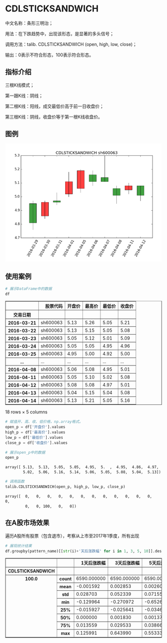 
# CDLSTICKSANDWICH
中文名称：条形三明治；

用法：在下跌趋势中，出现该形态，是显著的多头信号；

调用方法：talib. CDLSTICKSANDWICH (open, high, low, close)；

输出：0表示不符合形态，100表示符合形态。

## 指标介绍
三根K线模式；

第一跟K线：阴线；

第二根K线：阳线，成交最低价高于前一日收盘价；

第三根K线：阴线，收盘价等于第一根K线收盘价。

## 图例

![](/assets/CDLSTICKSANDWICH_sh600063.png)

## 使用案例


```python
# 展示DataFrame中的数据
df
```




<div>
<table border="1" class="dataframe">
  <thead>
    <tr style="text-align: right;">
      <th></th>
      <th>股票代码</th>
      <th>开盘价</th>
      <th>最高价</th>
      <th>最低价</th>
      <th>收盘价</th>
    </tr>
    <tr>
      <th>交易日期</th>
      <th></th>
      <th></th>
      <th></th>
      <th></th>
      <th></th>
    </tr>
  </thead>
  <tbody>
    <tr>
      <th>2016-03-21</th>
      <td>sh600063</td>
      <td>5.13</td>
      <td>5.26</td>
      <td>5.05</td>
      <td>5.21</td>
    </tr>
    <tr>
      <th>2016-03-22</th>
      <td>sh600063</td>
      <td>5.13</td>
      <td>5.15</td>
      <td>5.05</td>
      <td>5.08</td>
    </tr>
    <tr>
      <th>2016-03-23</th>
      <td>sh600063</td>
      <td>5.05</td>
      <td>5.12</td>
      <td>5.01</td>
      <td>5.09</td>
    </tr>
    <tr>
      <th>2016-03-24</th>
      <td>sh600063</td>
      <td>5.05</td>
      <td>5.05</td>
      <td>4.95</td>
      <td>4.96</td>
    </tr>
    <tr>
      <th>2016-03-25</th>
      <td>sh600063</td>
      <td>4.95</td>
      <td>5.00</td>
      <td>4.92</td>
      <td>5.00</td>
    </tr>
    <tr>
      <th>...</th>
      <td>...</td>
      <td>...</td>
      <td>...</td>
      <td>...</td>
      <td>...</td>
    </tr>
    <tr>
      <th>2016-04-08</th>
      <td>sh600063</td>
      <td>5.06</td>
      <td>5.08</td>
      <td>4.95</td>
      <td>5.01</td>
    </tr>
    <tr>
      <th>2016-04-11</th>
      <td>sh600063</td>
      <td>5.05</td>
      <td>5.10</td>
      <td>5.02</td>
      <td>5.08</td>
    </tr>
    <tr>
      <th>2016-04-12</th>
      <td>sh600063</td>
      <td>5.08</td>
      <td>5.08</td>
      <td>4.97</td>
      <td>5.01</td>
    </tr>
    <tr>
      <th>2016-04-13</th>
      <td>sh600063</td>
      <td>5.04</td>
      <td>5.15</td>
      <td>5.04</td>
      <td>5.08</td>
    </tr>
    <tr>
      <th>2016-04-14</th>
      <td>sh600063</td>
      <td>5.13</td>
      <td>5.21</td>
      <td>5.05</td>
      <td>5.16</td>
    </tr>
  </tbody>
</table>
<p>18 rows × 5 columns</p>
</div>




```python
# 赋值开、高、收、低价格，np.array格式。
open_p = df['开盘价'].values
high_p = df['最高价'].values
low_p = df['最低价'].values
close_p = df['收盘价'].values
```


```python
# 展示open_p中的数据
open_p
```




    array([ 5.13,  5.13,  5.05,  5.05,  4.95,  5.  ,  4.95,  4.86,  4.97,
            5.02,  5.06,  5.16,  5.14,  5.06,  5.05,  5.08,  5.04,  5.13])




```python
# 调用函数
talib.CDLSTICKSANDWICH(open_p, high_p, low_p, close_p)
```




    array([  0,   0,   0,   0,   0,   0,   0,   0,   0,   0,   0,   0,   0,
             0,   0, 100,   0,   0])



## 在A股市场效果
遍历A股所有股票（包含退市），考察从上市至2017年1季度，所有出现


```python
# 展现统计结果
df.groupby(pattern_name)[[str(i)+'天后涨跌幅' for i in 1, 3, 5, 10]].describe()
```




<div>
<table border="1" class="dataframe">
  <thead>
    <tr style="text-align: right;">
      <th></th>
      <th></th>
      <th>1天后涨跌幅</th>
      <th>3天后涨跌幅</th>
      <th>5天后涨跌幅</th>
      <th>10天后涨跌幅</th>
    </tr>
    <tr>
      <th>CDLSTICKSANDWICH</th>
      <th></th>
      <th></th>
      <th></th>
      <th></th>
      <th></th>
    </tr>
  </thead>
  <tbody>
    <tr>
      <th rowspan="8" valign="top">100.0</th>
      <th>count</th>
      <td>6590.000000</td>
      <td>6590.000000</td>
      <td>6590.000000</td>
      <td>6590.000000</td>
    </tr>
    <tr>
      <th>mean</th>
      <td>-0.001592</td>
      <td>0.002853</td>
      <td>0.002602</td>
      <td>0.005345</td>
    </tr>
    <tr>
      <th>std</th>
      <td>0.028703</td>
      <td>0.052339</td>
      <td>0.071552</td>
      <td>0.234078</td>
    </tr>
    <tr>
      <th>min</th>
      <td>-0.129964</td>
      <td>-0.270972</td>
      <td>-0.652632</td>
      <td>-0.723809</td>
    </tr>
    <tr>
      <th>25%</th>
      <td>-0.015927</td>
      <td>-0.025641</td>
      <td>-0.034604</td>
      <td>-0.051892</td>
    </tr>
    <tr>
      <th>50%</th>
      <td>0.000000</td>
      <td>0.001830</td>
      <td>0.001378</td>
      <td>-0.003857</td>
    </tr>
    <tr>
      <th>75%</th>
      <td>0.013559</td>
      <td>0.029533</td>
      <td>0.038663</td>
      <td>0.051437</td>
    </tr>
    <tr>
      <th>max</th>
      <td>0.125991</td>
      <td>0.643990</td>
      <td>0.553333</td>
      <td>16.913058</td>
    </tr>
  </tbody>
</table>
</div>




```python

```
